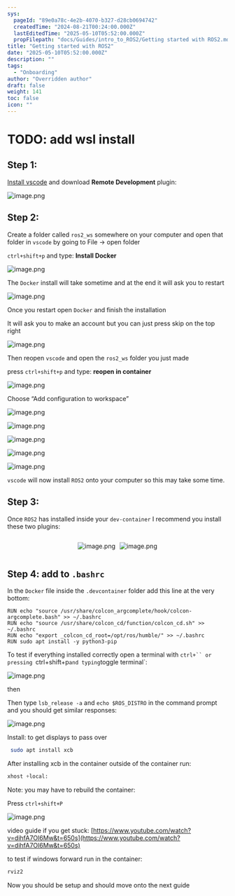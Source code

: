 ```yaml
---
sys:
  pageId: "89e0a78c-4e2b-4070-b327-d28cb0694742"
  createdTime: "2024-08-21T00:24:00.000Z"
  lastEditedTime: "2025-05-10T05:52:00.000Z"
  propFilepath: "docs/Guides/intro_to_ROS2/Getting started with ROS2.md"
title: "Getting started with ROS2"
date: "2025-05-10T05:52:00.000Z"
description: ""
tags:
  - "Onboarding"
author: "Overridden author"
draft: false
weight: 141
toc: false
icon: ""
---
```


# TODO: add wsl install

## Step 1:

[Install vscode](https://code.visualstudio.com/download) and download **Remote Development** plugin:

![image.png](https://prod-files-secure.s3.us-west-2.amazonaws.com/d518164a-d88e-44d1-a4ee-3adb3bd8bce0/efb52993-1881-4a40-b95e-6f020334f022/image.png?X-Amz-Algorithm=AWS4-HMAC-SHA256&X-Amz-Content-Sha256=UNSIGNED-PAYLOAD&X-Amz-Credential=ASIAZI2LB466RP2TUGE7%2F20250510%2Fus-west-2%2Fs3%2Faws4_request&X-Amz-Date=20250510T220702Z&X-Amz-Expires=3600&X-Amz-Security-Token=IQoJb3JpZ2luX2VjEAYaCXVzLXdlc3QtMiJHMEUCIHPWvxJCC0WtgSTdLjfprZUrMJk05CMRxTJgmPpjpFjRAiEAwztZAjUT1Yrs4RYe7N4vDdlF22z9wAxWioEQPcnwFX4qiAQIr%2F%2F%2F%2F%2F%2F%2F%2F%2F%2F%2FARAAGgw2Mzc0MjMxODM4MDUiDMhCTqkiEY2rWCPv9ircA%2F3Sloo3MDHTtdZY3YQJ6zKArtYUgZ0JPIXxbzk9QTla0W4CKbReIJMEItzb19EzJJkr2H2unRboMslt066ZKsI89411rMTy%2F9bESLnZrb8UgtacNeVSQdgMwSJ0ul0PnrULMdPM4ttj5cGI4OEKTjQum2mZ1khmN0gk8yxaKH7HoAMQ7cbCR14DQUBS8HYpWSK9Hvq%2Fu1Adtem%2FeCYObFCrRQZYZzMViFEbCzCOcfBBwYbR7%2BwDcSB2epu0AhGni%2FKu%2BHK1Krdu7KBwkTW7VFRHOT2vWLAOab8tnXpeQeMCOR4fWUtdeff1RBV9EAUzw%2BYDlcbld%2BEM1o4TZWAQ91z2sNRQmpt1%2FDD32BQ%2Fvt2gzcKOYtOJssFG6bkamcKm00mjtEO%2FBapBSlgwSFxtvQzwIfp8xpvEU4rw4fLxQDhoM7rStbZEF2ntlGO1t8DPrMQGNUCKvMTanlK4ITh%2Fz5x1w4mutoayGCbn2q6C7bN1To5eGsc3ljlg0tD9Cwl3bLZC%2FOLDizfbwK5N7TAabXdZyMNsyjmVwUOF%2F8QVMKreMloSBQZTaw%2FndJTjp%2FLQVUfysRbn5M93T%2F7tJknGg2a1hdJDyxa%2BU8n1FsKKhlZx88g9Y0LsIFQCzTsBMNqK%2F8AGOqUBABaJQJ%2BPd2PwxHgYLOol%2Foqg5ljYFSgHWV1T6UeIb%2FcE3dK%2BkzrRKBjg6NTJeCb0mHODfWJP2qekPMFNdEboVtHD1euymWOPMepimcBJxaZfbPNEkotU%2B7igU3naoO%2F8eIk9uHjLfCOxHwCrx%2BIPbzdnGDVf%2FX%2BHK%2BWQlT%2BR5oYxx4e5DKBuWNIZEfjs2VWrREk0RpSCrIUS14%2BSOCmoCcgboyi9&X-Amz-Signature=2f6d12415718983ed0402d9e1c15be7c0ca711223614b54d31828098cdb706d0&X-Amz-SignedHeaders=host&x-id=GetObject)

## Step 2:

Create a folder called `ros2_ws` somewhere on your computer and open that folder in `vscode` by going to File → open folder 

`ctrl+shift+p` and type: **Install Docker**

![image.png](https://prod-files-secure.s3.us-west-2.amazonaws.com/d518164a-d88e-44d1-a4ee-3adb3bd8bce0/2269dc0e-1cd5-47ff-bceb-c04ad9b2eab0/image.png?X-Amz-Algorithm=AWS4-HMAC-SHA256&X-Amz-Content-Sha256=UNSIGNED-PAYLOAD&X-Amz-Credential=ASIAZI2LB466RP2TUGE7%2F20250510%2Fus-west-2%2Fs3%2Faws4_request&X-Amz-Date=20250510T220702Z&X-Amz-Expires=3600&X-Amz-Security-Token=IQoJb3JpZ2luX2VjEAYaCXVzLXdlc3QtMiJHMEUCIHPWvxJCC0WtgSTdLjfprZUrMJk05CMRxTJgmPpjpFjRAiEAwztZAjUT1Yrs4RYe7N4vDdlF22z9wAxWioEQPcnwFX4qiAQIr%2F%2F%2F%2F%2F%2F%2F%2F%2F%2F%2FARAAGgw2Mzc0MjMxODM4MDUiDMhCTqkiEY2rWCPv9ircA%2F3Sloo3MDHTtdZY3YQJ6zKArtYUgZ0JPIXxbzk9QTla0W4CKbReIJMEItzb19EzJJkr2H2unRboMslt066ZKsI89411rMTy%2F9bESLnZrb8UgtacNeVSQdgMwSJ0ul0PnrULMdPM4ttj5cGI4OEKTjQum2mZ1khmN0gk8yxaKH7HoAMQ7cbCR14DQUBS8HYpWSK9Hvq%2Fu1Adtem%2FeCYObFCrRQZYZzMViFEbCzCOcfBBwYbR7%2BwDcSB2epu0AhGni%2FKu%2BHK1Krdu7KBwkTW7VFRHOT2vWLAOab8tnXpeQeMCOR4fWUtdeff1RBV9EAUzw%2BYDlcbld%2BEM1o4TZWAQ91z2sNRQmpt1%2FDD32BQ%2Fvt2gzcKOYtOJssFG6bkamcKm00mjtEO%2FBapBSlgwSFxtvQzwIfp8xpvEU4rw4fLxQDhoM7rStbZEF2ntlGO1t8DPrMQGNUCKvMTanlK4ITh%2Fz5x1w4mutoayGCbn2q6C7bN1To5eGsc3ljlg0tD9Cwl3bLZC%2FOLDizfbwK5N7TAabXdZyMNsyjmVwUOF%2F8QVMKreMloSBQZTaw%2FndJTjp%2FLQVUfysRbn5M93T%2F7tJknGg2a1hdJDyxa%2BU8n1FsKKhlZx88g9Y0LsIFQCzTsBMNqK%2F8AGOqUBABaJQJ%2BPd2PwxHgYLOol%2Foqg5ljYFSgHWV1T6UeIb%2FcE3dK%2BkzrRKBjg6NTJeCb0mHODfWJP2qekPMFNdEboVtHD1euymWOPMepimcBJxaZfbPNEkotU%2B7igU3naoO%2F8eIk9uHjLfCOxHwCrx%2BIPbzdnGDVf%2FX%2BHK%2BWQlT%2BR5oYxx4e5DKBuWNIZEfjs2VWrREk0RpSCrIUS14%2BSOCmoCcgboyi9&X-Amz-Signature=d69c988c63b9998e1b996a0068c8e93d6d10d6262c50a64c1f3350951b518eda&X-Amz-SignedHeaders=host&x-id=GetObject)

The `Docker` install will take sometime and at the end it will ask you to restart

![image.png](https://prod-files-secure.s3.us-west-2.amazonaws.com/d518164a-d88e-44d1-a4ee-3adb3bd8bce0/ed233f78-be33-4b1f-b89c-9c346c0e961e/image.png?X-Amz-Algorithm=AWS4-HMAC-SHA256&X-Amz-Content-Sha256=UNSIGNED-PAYLOAD&X-Amz-Credential=ASIAZI2LB466RP2TUGE7%2F20250510%2Fus-west-2%2Fs3%2Faws4_request&X-Amz-Date=20250510T220702Z&X-Amz-Expires=3600&X-Amz-Security-Token=IQoJb3JpZ2luX2VjEAYaCXVzLXdlc3QtMiJHMEUCIHPWvxJCC0WtgSTdLjfprZUrMJk05CMRxTJgmPpjpFjRAiEAwztZAjUT1Yrs4RYe7N4vDdlF22z9wAxWioEQPcnwFX4qiAQIr%2F%2F%2F%2F%2F%2F%2F%2F%2F%2F%2FARAAGgw2Mzc0MjMxODM4MDUiDMhCTqkiEY2rWCPv9ircA%2F3Sloo3MDHTtdZY3YQJ6zKArtYUgZ0JPIXxbzk9QTla0W4CKbReIJMEItzb19EzJJkr2H2unRboMslt066ZKsI89411rMTy%2F9bESLnZrb8UgtacNeVSQdgMwSJ0ul0PnrULMdPM4ttj5cGI4OEKTjQum2mZ1khmN0gk8yxaKH7HoAMQ7cbCR14DQUBS8HYpWSK9Hvq%2Fu1Adtem%2FeCYObFCrRQZYZzMViFEbCzCOcfBBwYbR7%2BwDcSB2epu0AhGni%2FKu%2BHK1Krdu7KBwkTW7VFRHOT2vWLAOab8tnXpeQeMCOR4fWUtdeff1RBV9EAUzw%2BYDlcbld%2BEM1o4TZWAQ91z2sNRQmpt1%2FDD32BQ%2Fvt2gzcKOYtOJssFG6bkamcKm00mjtEO%2FBapBSlgwSFxtvQzwIfp8xpvEU4rw4fLxQDhoM7rStbZEF2ntlGO1t8DPrMQGNUCKvMTanlK4ITh%2Fz5x1w4mutoayGCbn2q6C7bN1To5eGsc3ljlg0tD9Cwl3bLZC%2FOLDizfbwK5N7TAabXdZyMNsyjmVwUOF%2F8QVMKreMloSBQZTaw%2FndJTjp%2FLQVUfysRbn5M93T%2F7tJknGg2a1hdJDyxa%2BU8n1FsKKhlZx88g9Y0LsIFQCzTsBMNqK%2F8AGOqUBABaJQJ%2BPd2PwxHgYLOol%2Foqg5ljYFSgHWV1T6UeIb%2FcE3dK%2BkzrRKBjg6NTJeCb0mHODfWJP2qekPMFNdEboVtHD1euymWOPMepimcBJxaZfbPNEkotU%2B7igU3naoO%2F8eIk9uHjLfCOxHwCrx%2BIPbzdnGDVf%2FX%2BHK%2BWQlT%2BR5oYxx4e5DKBuWNIZEfjs2VWrREk0RpSCrIUS14%2BSOCmoCcgboyi9&X-Amz-Signature=3dd04d5d7a0ca37dd2fb996706f5a14b80893ace290984302a2cb23b44fd1973&X-Amz-SignedHeaders=host&x-id=GetObject)

Once you restart open `Docker` and finish the installation

It will ask you to make an account but you can just press skip on the top right

![image.png](https://prod-files-secure.s3.us-west-2.amazonaws.com/d518164a-d88e-44d1-a4ee-3adb3bd8bce0/21010ad9-1659-4fd9-9f59-9932a09b2a3d/image.png?X-Amz-Algorithm=AWS4-HMAC-SHA256&X-Amz-Content-Sha256=UNSIGNED-PAYLOAD&X-Amz-Credential=ASIAZI2LB466RP2TUGE7%2F20250510%2Fus-west-2%2Fs3%2Faws4_request&X-Amz-Date=20250510T220702Z&X-Amz-Expires=3600&X-Amz-Security-Token=IQoJb3JpZ2luX2VjEAYaCXVzLXdlc3QtMiJHMEUCIHPWvxJCC0WtgSTdLjfprZUrMJk05CMRxTJgmPpjpFjRAiEAwztZAjUT1Yrs4RYe7N4vDdlF22z9wAxWioEQPcnwFX4qiAQIr%2F%2F%2F%2F%2F%2F%2F%2F%2F%2F%2FARAAGgw2Mzc0MjMxODM4MDUiDMhCTqkiEY2rWCPv9ircA%2F3Sloo3MDHTtdZY3YQJ6zKArtYUgZ0JPIXxbzk9QTla0W4CKbReIJMEItzb19EzJJkr2H2unRboMslt066ZKsI89411rMTy%2F9bESLnZrb8UgtacNeVSQdgMwSJ0ul0PnrULMdPM4ttj5cGI4OEKTjQum2mZ1khmN0gk8yxaKH7HoAMQ7cbCR14DQUBS8HYpWSK9Hvq%2Fu1Adtem%2FeCYObFCrRQZYZzMViFEbCzCOcfBBwYbR7%2BwDcSB2epu0AhGni%2FKu%2BHK1Krdu7KBwkTW7VFRHOT2vWLAOab8tnXpeQeMCOR4fWUtdeff1RBV9EAUzw%2BYDlcbld%2BEM1o4TZWAQ91z2sNRQmpt1%2FDD32BQ%2Fvt2gzcKOYtOJssFG6bkamcKm00mjtEO%2FBapBSlgwSFxtvQzwIfp8xpvEU4rw4fLxQDhoM7rStbZEF2ntlGO1t8DPrMQGNUCKvMTanlK4ITh%2Fz5x1w4mutoayGCbn2q6C7bN1To5eGsc3ljlg0tD9Cwl3bLZC%2FOLDizfbwK5N7TAabXdZyMNsyjmVwUOF%2F8QVMKreMloSBQZTaw%2FndJTjp%2FLQVUfysRbn5M93T%2F7tJknGg2a1hdJDyxa%2BU8n1FsKKhlZx88g9Y0LsIFQCzTsBMNqK%2F8AGOqUBABaJQJ%2BPd2PwxHgYLOol%2Foqg5ljYFSgHWV1T6UeIb%2FcE3dK%2BkzrRKBjg6NTJeCb0mHODfWJP2qekPMFNdEboVtHD1euymWOPMepimcBJxaZfbPNEkotU%2B7igU3naoO%2F8eIk9uHjLfCOxHwCrx%2BIPbzdnGDVf%2FX%2BHK%2BWQlT%2BR5oYxx4e5DKBuWNIZEfjs2VWrREk0RpSCrIUS14%2BSOCmoCcgboyi9&X-Amz-Signature=216f2b4fb738149bb4c5996e3e5a5858ba51bc908d61305d2f5073c9b73720d0&X-Amz-SignedHeaders=host&x-id=GetObject)

Then reopen `vscode` and open the `ros2_ws` folder you just made

press `ctrl+shift+p` and type: **reopen in container**

![image.png](https://prod-files-secure.s3.us-west-2.amazonaws.com/d518164a-d88e-44d1-a4ee-3adb3bd8bce0/4e93b8c2-41ad-488c-8095-c74205196118/image.png?X-Amz-Algorithm=AWS4-HMAC-SHA256&X-Amz-Content-Sha256=UNSIGNED-PAYLOAD&X-Amz-Credential=ASIAZI2LB466RP2TUGE7%2F20250510%2Fus-west-2%2Fs3%2Faws4_request&X-Amz-Date=20250510T220702Z&X-Amz-Expires=3600&X-Amz-Security-Token=IQoJb3JpZ2luX2VjEAYaCXVzLXdlc3QtMiJHMEUCIHPWvxJCC0WtgSTdLjfprZUrMJk05CMRxTJgmPpjpFjRAiEAwztZAjUT1Yrs4RYe7N4vDdlF22z9wAxWioEQPcnwFX4qiAQIr%2F%2F%2F%2F%2F%2F%2F%2F%2F%2F%2FARAAGgw2Mzc0MjMxODM4MDUiDMhCTqkiEY2rWCPv9ircA%2F3Sloo3MDHTtdZY3YQJ6zKArtYUgZ0JPIXxbzk9QTla0W4CKbReIJMEItzb19EzJJkr2H2unRboMslt066ZKsI89411rMTy%2F9bESLnZrb8UgtacNeVSQdgMwSJ0ul0PnrULMdPM4ttj5cGI4OEKTjQum2mZ1khmN0gk8yxaKH7HoAMQ7cbCR14DQUBS8HYpWSK9Hvq%2Fu1Adtem%2FeCYObFCrRQZYZzMViFEbCzCOcfBBwYbR7%2BwDcSB2epu0AhGni%2FKu%2BHK1Krdu7KBwkTW7VFRHOT2vWLAOab8tnXpeQeMCOR4fWUtdeff1RBV9EAUzw%2BYDlcbld%2BEM1o4TZWAQ91z2sNRQmpt1%2FDD32BQ%2Fvt2gzcKOYtOJssFG6bkamcKm00mjtEO%2FBapBSlgwSFxtvQzwIfp8xpvEU4rw4fLxQDhoM7rStbZEF2ntlGO1t8DPrMQGNUCKvMTanlK4ITh%2Fz5x1w4mutoayGCbn2q6C7bN1To5eGsc3ljlg0tD9Cwl3bLZC%2FOLDizfbwK5N7TAabXdZyMNsyjmVwUOF%2F8QVMKreMloSBQZTaw%2FndJTjp%2FLQVUfysRbn5M93T%2F7tJknGg2a1hdJDyxa%2BU8n1FsKKhlZx88g9Y0LsIFQCzTsBMNqK%2F8AGOqUBABaJQJ%2BPd2PwxHgYLOol%2Foqg5ljYFSgHWV1T6UeIb%2FcE3dK%2BkzrRKBjg6NTJeCb0mHODfWJP2qekPMFNdEboVtHD1euymWOPMepimcBJxaZfbPNEkotU%2B7igU3naoO%2F8eIk9uHjLfCOxHwCrx%2BIPbzdnGDVf%2FX%2BHK%2BWQlT%2BR5oYxx4e5DKBuWNIZEfjs2VWrREk0RpSCrIUS14%2BSOCmoCcgboyi9&X-Amz-Signature=f52861d5f7483955b45563f8222d3f4fbf61c871799f4f1f0777471bebd2ffd0&X-Amz-SignedHeaders=host&x-id=GetObject)

Choose “Add configuration to workspace”

![image.png](https://prod-files-secure.s3.us-west-2.amazonaws.com/d518164a-d88e-44d1-a4ee-3adb3bd8bce0/9560b282-5060-4989-ba37-97e7b2c22476/image.png?X-Amz-Algorithm=AWS4-HMAC-SHA256&X-Amz-Content-Sha256=UNSIGNED-PAYLOAD&X-Amz-Credential=ASIAZI2LB466RP2TUGE7%2F20250510%2Fus-west-2%2Fs3%2Faws4_request&X-Amz-Date=20250510T220702Z&X-Amz-Expires=3600&X-Amz-Security-Token=IQoJb3JpZ2luX2VjEAYaCXVzLXdlc3QtMiJHMEUCIHPWvxJCC0WtgSTdLjfprZUrMJk05CMRxTJgmPpjpFjRAiEAwztZAjUT1Yrs4RYe7N4vDdlF22z9wAxWioEQPcnwFX4qiAQIr%2F%2F%2F%2F%2F%2F%2F%2F%2F%2F%2FARAAGgw2Mzc0MjMxODM4MDUiDMhCTqkiEY2rWCPv9ircA%2F3Sloo3MDHTtdZY3YQJ6zKArtYUgZ0JPIXxbzk9QTla0W4CKbReIJMEItzb19EzJJkr2H2unRboMslt066ZKsI89411rMTy%2F9bESLnZrb8UgtacNeVSQdgMwSJ0ul0PnrULMdPM4ttj5cGI4OEKTjQum2mZ1khmN0gk8yxaKH7HoAMQ7cbCR14DQUBS8HYpWSK9Hvq%2Fu1Adtem%2FeCYObFCrRQZYZzMViFEbCzCOcfBBwYbR7%2BwDcSB2epu0AhGni%2FKu%2BHK1Krdu7KBwkTW7VFRHOT2vWLAOab8tnXpeQeMCOR4fWUtdeff1RBV9EAUzw%2BYDlcbld%2BEM1o4TZWAQ91z2sNRQmpt1%2FDD32BQ%2Fvt2gzcKOYtOJssFG6bkamcKm00mjtEO%2FBapBSlgwSFxtvQzwIfp8xpvEU4rw4fLxQDhoM7rStbZEF2ntlGO1t8DPrMQGNUCKvMTanlK4ITh%2Fz5x1w4mutoayGCbn2q6C7bN1To5eGsc3ljlg0tD9Cwl3bLZC%2FOLDizfbwK5N7TAabXdZyMNsyjmVwUOF%2F8QVMKreMloSBQZTaw%2FndJTjp%2FLQVUfysRbn5M93T%2F7tJknGg2a1hdJDyxa%2BU8n1FsKKhlZx88g9Y0LsIFQCzTsBMNqK%2F8AGOqUBABaJQJ%2BPd2PwxHgYLOol%2Foqg5ljYFSgHWV1T6UeIb%2FcE3dK%2BkzrRKBjg6NTJeCb0mHODfWJP2qekPMFNdEboVtHD1euymWOPMepimcBJxaZfbPNEkotU%2B7igU3naoO%2F8eIk9uHjLfCOxHwCrx%2BIPbzdnGDVf%2FX%2BHK%2BWQlT%2BR5oYxx4e5DKBuWNIZEfjs2VWrREk0RpSCrIUS14%2BSOCmoCcgboyi9&X-Amz-Signature=97dbe58ab01fbb2fcb961c49d4610ff5b5aeb5e59b11c4ed84091519ee41e477&X-Amz-SignedHeaders=host&x-id=GetObject)

![image.png](https://prod-files-secure.s3.us-west-2.amazonaws.com/d518164a-d88e-44d1-a4ee-3adb3bd8bce0/2ee63f81-886b-48e8-a553-dc6e5eac99e4/image.png?X-Amz-Algorithm=AWS4-HMAC-SHA256&X-Amz-Content-Sha256=UNSIGNED-PAYLOAD&X-Amz-Credential=ASIAZI2LB466RP2TUGE7%2F20250510%2Fus-west-2%2Fs3%2Faws4_request&X-Amz-Date=20250510T220702Z&X-Amz-Expires=3600&X-Amz-Security-Token=IQoJb3JpZ2luX2VjEAYaCXVzLXdlc3QtMiJHMEUCIHPWvxJCC0WtgSTdLjfprZUrMJk05CMRxTJgmPpjpFjRAiEAwztZAjUT1Yrs4RYe7N4vDdlF22z9wAxWioEQPcnwFX4qiAQIr%2F%2F%2F%2F%2F%2F%2F%2F%2F%2F%2FARAAGgw2Mzc0MjMxODM4MDUiDMhCTqkiEY2rWCPv9ircA%2F3Sloo3MDHTtdZY3YQJ6zKArtYUgZ0JPIXxbzk9QTla0W4CKbReIJMEItzb19EzJJkr2H2unRboMslt066ZKsI89411rMTy%2F9bESLnZrb8UgtacNeVSQdgMwSJ0ul0PnrULMdPM4ttj5cGI4OEKTjQum2mZ1khmN0gk8yxaKH7HoAMQ7cbCR14DQUBS8HYpWSK9Hvq%2Fu1Adtem%2FeCYObFCrRQZYZzMViFEbCzCOcfBBwYbR7%2BwDcSB2epu0AhGni%2FKu%2BHK1Krdu7KBwkTW7VFRHOT2vWLAOab8tnXpeQeMCOR4fWUtdeff1RBV9EAUzw%2BYDlcbld%2BEM1o4TZWAQ91z2sNRQmpt1%2FDD32BQ%2Fvt2gzcKOYtOJssFG6bkamcKm00mjtEO%2FBapBSlgwSFxtvQzwIfp8xpvEU4rw4fLxQDhoM7rStbZEF2ntlGO1t8DPrMQGNUCKvMTanlK4ITh%2Fz5x1w4mutoayGCbn2q6C7bN1To5eGsc3ljlg0tD9Cwl3bLZC%2FOLDizfbwK5N7TAabXdZyMNsyjmVwUOF%2F8QVMKreMloSBQZTaw%2FndJTjp%2FLQVUfysRbn5M93T%2F7tJknGg2a1hdJDyxa%2BU8n1FsKKhlZx88g9Y0LsIFQCzTsBMNqK%2F8AGOqUBABaJQJ%2BPd2PwxHgYLOol%2Foqg5ljYFSgHWV1T6UeIb%2FcE3dK%2BkzrRKBjg6NTJeCb0mHODfWJP2qekPMFNdEboVtHD1euymWOPMepimcBJxaZfbPNEkotU%2B7igU3naoO%2F8eIk9uHjLfCOxHwCrx%2BIPbzdnGDVf%2FX%2BHK%2BWQlT%2BR5oYxx4e5DKBuWNIZEfjs2VWrREk0RpSCrIUS14%2BSOCmoCcgboyi9&X-Amz-Signature=202326689a8b6e969558dca50d730cd146408902b62c1ed6fe295470bc9a75db&X-Amz-SignedHeaders=host&x-id=GetObject)

![image.png](https://prod-files-secure.s3.us-west-2.amazonaws.com/d518164a-d88e-44d1-a4ee-3adb3bd8bce0/ae1580b2-b048-407e-aed9-b584224a7a04/image.png?X-Amz-Algorithm=AWS4-HMAC-SHA256&X-Amz-Content-Sha256=UNSIGNED-PAYLOAD&X-Amz-Credential=ASIAZI2LB466RP2TUGE7%2F20250510%2Fus-west-2%2Fs3%2Faws4_request&X-Amz-Date=20250510T220702Z&X-Amz-Expires=3600&X-Amz-Security-Token=IQoJb3JpZ2luX2VjEAYaCXVzLXdlc3QtMiJHMEUCIHPWvxJCC0WtgSTdLjfprZUrMJk05CMRxTJgmPpjpFjRAiEAwztZAjUT1Yrs4RYe7N4vDdlF22z9wAxWioEQPcnwFX4qiAQIr%2F%2F%2F%2F%2F%2F%2F%2F%2F%2F%2FARAAGgw2Mzc0MjMxODM4MDUiDMhCTqkiEY2rWCPv9ircA%2F3Sloo3MDHTtdZY3YQJ6zKArtYUgZ0JPIXxbzk9QTla0W4CKbReIJMEItzb19EzJJkr2H2unRboMslt066ZKsI89411rMTy%2F9bESLnZrb8UgtacNeVSQdgMwSJ0ul0PnrULMdPM4ttj5cGI4OEKTjQum2mZ1khmN0gk8yxaKH7HoAMQ7cbCR14DQUBS8HYpWSK9Hvq%2Fu1Adtem%2FeCYObFCrRQZYZzMViFEbCzCOcfBBwYbR7%2BwDcSB2epu0AhGni%2FKu%2BHK1Krdu7KBwkTW7VFRHOT2vWLAOab8tnXpeQeMCOR4fWUtdeff1RBV9EAUzw%2BYDlcbld%2BEM1o4TZWAQ91z2sNRQmpt1%2FDD32BQ%2Fvt2gzcKOYtOJssFG6bkamcKm00mjtEO%2FBapBSlgwSFxtvQzwIfp8xpvEU4rw4fLxQDhoM7rStbZEF2ntlGO1t8DPrMQGNUCKvMTanlK4ITh%2Fz5x1w4mutoayGCbn2q6C7bN1To5eGsc3ljlg0tD9Cwl3bLZC%2FOLDizfbwK5N7TAabXdZyMNsyjmVwUOF%2F8QVMKreMloSBQZTaw%2FndJTjp%2FLQVUfysRbn5M93T%2F7tJknGg2a1hdJDyxa%2BU8n1FsKKhlZx88g9Y0LsIFQCzTsBMNqK%2F8AGOqUBABaJQJ%2BPd2PwxHgYLOol%2Foqg5ljYFSgHWV1T6UeIb%2FcE3dK%2BkzrRKBjg6NTJeCb0mHODfWJP2qekPMFNdEboVtHD1euymWOPMepimcBJxaZfbPNEkotU%2B7igU3naoO%2F8eIk9uHjLfCOxHwCrx%2BIPbzdnGDVf%2FX%2BHK%2BWQlT%2BR5oYxx4e5DKBuWNIZEfjs2VWrREk0RpSCrIUS14%2BSOCmoCcgboyi9&X-Amz-Signature=e62a36c0a761f18e1f9e608f48d85439134c7ae01bc473bafb314c65c7fe27ef&X-Amz-SignedHeaders=host&x-id=GetObject)

![image.png](https://prod-files-secure.s3.us-west-2.amazonaws.com/d518164a-d88e-44d1-a4ee-3adb3bd8bce0/53255b28-f75e-430f-b9e3-c0ac8577e42b/image.png?X-Amz-Algorithm=AWS4-HMAC-SHA256&X-Amz-Content-Sha256=UNSIGNED-PAYLOAD&X-Amz-Credential=ASIAZI2LB466RP2TUGE7%2F20250510%2Fus-west-2%2Fs3%2Faws4_request&X-Amz-Date=20250510T220702Z&X-Amz-Expires=3600&X-Amz-Security-Token=IQoJb3JpZ2luX2VjEAYaCXVzLXdlc3QtMiJHMEUCIHPWvxJCC0WtgSTdLjfprZUrMJk05CMRxTJgmPpjpFjRAiEAwztZAjUT1Yrs4RYe7N4vDdlF22z9wAxWioEQPcnwFX4qiAQIr%2F%2F%2F%2F%2F%2F%2F%2F%2F%2F%2FARAAGgw2Mzc0MjMxODM4MDUiDMhCTqkiEY2rWCPv9ircA%2F3Sloo3MDHTtdZY3YQJ6zKArtYUgZ0JPIXxbzk9QTla0W4CKbReIJMEItzb19EzJJkr2H2unRboMslt066ZKsI89411rMTy%2F9bESLnZrb8UgtacNeVSQdgMwSJ0ul0PnrULMdPM4ttj5cGI4OEKTjQum2mZ1khmN0gk8yxaKH7HoAMQ7cbCR14DQUBS8HYpWSK9Hvq%2Fu1Adtem%2FeCYObFCrRQZYZzMViFEbCzCOcfBBwYbR7%2BwDcSB2epu0AhGni%2FKu%2BHK1Krdu7KBwkTW7VFRHOT2vWLAOab8tnXpeQeMCOR4fWUtdeff1RBV9EAUzw%2BYDlcbld%2BEM1o4TZWAQ91z2sNRQmpt1%2FDD32BQ%2Fvt2gzcKOYtOJssFG6bkamcKm00mjtEO%2FBapBSlgwSFxtvQzwIfp8xpvEU4rw4fLxQDhoM7rStbZEF2ntlGO1t8DPrMQGNUCKvMTanlK4ITh%2Fz5x1w4mutoayGCbn2q6C7bN1To5eGsc3ljlg0tD9Cwl3bLZC%2FOLDizfbwK5N7TAabXdZyMNsyjmVwUOF%2F8QVMKreMloSBQZTaw%2FndJTjp%2FLQVUfysRbn5M93T%2F7tJknGg2a1hdJDyxa%2BU8n1FsKKhlZx88g9Y0LsIFQCzTsBMNqK%2F8AGOqUBABaJQJ%2BPd2PwxHgYLOol%2Foqg5ljYFSgHWV1T6UeIb%2FcE3dK%2BkzrRKBjg6NTJeCb0mHODfWJP2qekPMFNdEboVtHD1euymWOPMepimcBJxaZfbPNEkotU%2B7igU3naoO%2F8eIk9uHjLfCOxHwCrx%2BIPbzdnGDVf%2FX%2BHK%2BWQlT%2BR5oYxx4e5DKBuWNIZEfjs2VWrREk0RpSCrIUS14%2BSOCmoCcgboyi9&X-Amz-Signature=eb4cf800ff446392daf387bea8c9303d670f0b27af16c5a3e5c4f0025d9517a7&X-Amz-SignedHeaders=host&x-id=GetObject)

![image.png](https://prod-files-secure.s3.us-west-2.amazonaws.com/d518164a-d88e-44d1-a4ee-3adb3bd8bce0/7c562767-5af9-4ffb-97d1-327bcdf4ee00/image.png?X-Amz-Algorithm=AWS4-HMAC-SHA256&X-Amz-Content-Sha256=UNSIGNED-PAYLOAD&X-Amz-Credential=ASIAZI2LB466RP2TUGE7%2F20250510%2Fus-west-2%2Fs3%2Faws4_request&X-Amz-Date=20250510T220702Z&X-Amz-Expires=3600&X-Amz-Security-Token=IQoJb3JpZ2luX2VjEAYaCXVzLXdlc3QtMiJHMEUCIHPWvxJCC0WtgSTdLjfprZUrMJk05CMRxTJgmPpjpFjRAiEAwztZAjUT1Yrs4RYe7N4vDdlF22z9wAxWioEQPcnwFX4qiAQIr%2F%2F%2F%2F%2F%2F%2F%2F%2F%2F%2FARAAGgw2Mzc0MjMxODM4MDUiDMhCTqkiEY2rWCPv9ircA%2F3Sloo3MDHTtdZY3YQJ6zKArtYUgZ0JPIXxbzk9QTla0W4CKbReIJMEItzb19EzJJkr2H2unRboMslt066ZKsI89411rMTy%2F9bESLnZrb8UgtacNeVSQdgMwSJ0ul0PnrULMdPM4ttj5cGI4OEKTjQum2mZ1khmN0gk8yxaKH7HoAMQ7cbCR14DQUBS8HYpWSK9Hvq%2Fu1Adtem%2FeCYObFCrRQZYZzMViFEbCzCOcfBBwYbR7%2BwDcSB2epu0AhGni%2FKu%2BHK1Krdu7KBwkTW7VFRHOT2vWLAOab8tnXpeQeMCOR4fWUtdeff1RBV9EAUzw%2BYDlcbld%2BEM1o4TZWAQ91z2sNRQmpt1%2FDD32BQ%2Fvt2gzcKOYtOJssFG6bkamcKm00mjtEO%2FBapBSlgwSFxtvQzwIfp8xpvEU4rw4fLxQDhoM7rStbZEF2ntlGO1t8DPrMQGNUCKvMTanlK4ITh%2Fz5x1w4mutoayGCbn2q6C7bN1To5eGsc3ljlg0tD9Cwl3bLZC%2FOLDizfbwK5N7TAabXdZyMNsyjmVwUOF%2F8QVMKreMloSBQZTaw%2FndJTjp%2FLQVUfysRbn5M93T%2F7tJknGg2a1hdJDyxa%2BU8n1FsKKhlZx88g9Y0LsIFQCzTsBMNqK%2F8AGOqUBABaJQJ%2BPd2PwxHgYLOol%2Foqg5ljYFSgHWV1T6UeIb%2FcE3dK%2BkzrRKBjg6NTJeCb0mHODfWJP2qekPMFNdEboVtHD1euymWOPMepimcBJxaZfbPNEkotU%2B7igU3naoO%2F8eIk9uHjLfCOxHwCrx%2BIPbzdnGDVf%2FX%2BHK%2BWQlT%2BR5oYxx4e5DKBuWNIZEfjs2VWrREk0RpSCrIUS14%2BSOCmoCcgboyi9&X-Amz-Signature=fba113cd18b116eeda44be803ffb1106b89805ca4d3d9e43105ef0470bfc26f2&X-Amz-SignedHeaders=host&x-id=GetObject)

`vscode` will now install `ROS2` onto your computer so this may take some time.

## Step 3:

Once `ROS2` has installed inside your `dev-container` I recommend you install these two plugins:

<div style="display: flex;flex-direction: row; column-gap:10px; max-width: 630px;justify-content: center;">
<div>

![image.png](https://prod-files-secure.s3.us-west-2.amazonaws.com/d518164a-d88e-44d1-a4ee-3adb3bd8bce0/3fc3d550-5a54-4ba1-ba6b-faa01cdb7369/image.png?X-Amz-Algorithm=AWS4-HMAC-SHA256&X-Amz-Content-Sha256=UNSIGNED-PAYLOAD&X-Amz-Credential=ASIAZI2LB466UJL5EPIL%2F20250510%2Fus-west-2%2Fs3%2Faws4_request&X-Amz-Date=20250510T220704Z&X-Amz-Expires=3600&X-Amz-Security-Token=IQoJb3JpZ2luX2VjEAYaCXVzLXdlc3QtMiJGMEQCIH1XjA08bOADQ7jiNQOSOkQckeu0ZUDJPAJbDq%2BreukdAiApqPz%2F7P6fYs0OqhFgvjic8J8tJrloFRptjgHUU1lSZyqIBAiv%2F%2F%2F%2F%2F%2F%2F%2F%2F%2F8BEAAaDDYzNzQyMzE4MzgwNSIMkYiIhh83MedZrqmEKtwDm2W%2F3rmGMOFbL1JTsMXgOBcqKwU9nNJa55Sgf7C4V1DppxW32DeCUjltWSueqNyjl6ge7hx9QhC8KKOiUxKpydVmyZ0ToSo96x0mp%2BCZHdgqiIVCTAkg5Ce7t4uhr0FndL68pQcf3Grux5C0KyflpKXEVnzL6yvBN2NKsBBb9%2FUs7nLCcVFjG4Eei4w7OoqAUQvDbUIfXa%2BXSs89VPEEVCQF5TRHW0ZSO5wrxk4OyfHvS6z03jWhbQBPqYWVmwOm6I92jqorZqs6hhjPycgE0Rt0nG%2FkQYMSCnvQkoAfCQzDr0EdJkChsRsBBH6u1JEe544Phd5eXynMQSOmalXQQGmxwvjN%2Fx2oTWxrAZ2RQx%2F0XovkDM3ug6hf1EJ0ccrQlku3fqqroBlAVpIWFzodae5x2vhLIBZqoBx5579eqAiGj7aVkg%2FTWrwOqef01yFDBs%2BFgqU5sFhzmcJVwRdwDyvFH2zdiHWN0%2F%2BtV%2BCJjxLYO8vFX%2F1eZfAGQZL58SMOSiz8f2DzV3qtjokgdnyAcREZRPR2SWw1yK%2Fr47joEnTJ3gqLoO9JQnBcEOtM0l0kYce2Zd9e%2FvzxzrO%2Bl%2BSmHx7uWd1Z54%2F8C%2FSKJzugx0IfXA5f%2F4PuzUjAMNgwuYr%2FwAY6pgETx8nWxbVJPDW0UHjTh2jPUrOMSZFQ7bF%2FZgng2QHLMVmUBFSyOFFynEQB4vVV2vkjP45hyD94AgKd1KL7WnpVffdVOSdFKfKPuN%2FyfCuw9Vk9DUytZMN%2FsxSMe5UAL%2FrAvMVdszBPQzoFh2x4LcaeH%2F1hIOXNjkQv%2FZfbq%2FU3DhO8%2FmYECXrk8oszrREhCnWja3VNPnN3YfLiavw6IKSqfWOxNYlk&X-Amz-Signature=49de3d3880cb44fcf9f497f979bd394f787bb69c3390233427b69e23255e1fc6&X-Amz-SignedHeaders=host&x-id=GetObject)

</div>
<div>

![image.png](https://prod-files-secure.s3.us-west-2.amazonaws.com/d518164a-d88e-44d1-a4ee-3adb3bd8bce0/d994cc66-13c2-4093-a5a3-f84cf4601a82/image.png?X-Amz-Algorithm=AWS4-HMAC-SHA256&X-Amz-Content-Sha256=UNSIGNED-PAYLOAD&X-Amz-Credential=ASIAZI2LB466VCZW7ZPJ%2F20250510%2Fus-west-2%2Fs3%2Faws4_request&X-Amz-Date=20250510T220704Z&X-Amz-Expires=3600&X-Amz-Security-Token=IQoJb3JpZ2luX2VjEAYaCXVzLXdlc3QtMiJHMEUCIBocg%2FwSNBSHt9yt240n3cTu6GrnCdNtl0GJCfMbqs7SAiEAm3%2FZclmAyviRzbdsVUstRdPusBae8iD%2FigKXxMTSFe4qiAQIr%2F%2F%2F%2F%2F%2F%2F%2F%2F%2F%2FARAAGgw2Mzc0MjMxODM4MDUiDOqi%2BMid21pROUc1dSrcA0h4peCqeX6S9G9eqNtdKPH6J6TXMDuIYUIHozQV2PwFUqSrSfxMJzbzZwV7yFQ%2Fru1O2cF9Wujj7qFpQ5s5BXdHPB4Mi0cW0ZkJzgYilZhE9XlbAVA%2FSpXn0kiPoG0xaA0Ov3d235wcfZ0f9Pd084kBgSGiWLmf5U0TCJRNa0gBvZsJ5czQi1%2Bn8i41sYfgDqGZNItc6Uv9bHt2bHZJg%2BhYBQ2Lhe2UddUPRTc9xjSJC%2FRqnLdRw%2BraJ847NWFrm9UuUJL5imsuLSMAfNB7byOpI3d2lBx2URbdkbpWMDua1ObqRsVNEa9G5C3FIQeAolyxIhbMeD6PIWHf5It42KTgNJyHwdNg5N3P%2BnB6u5jdGSRJakHiyItkmL3uaFwk65AlnPc%2F52zBc8JdF4scBPJrYkwnawuQljtPfHRfOt%2BTxWGBHtfglzcN%2F0eLvkhUZXlFyC%2FLRVvm7u9txynaVOHw16DMLQ99THVafOS4tvNHx0ZecOuy8n6lgC3jQIwyV3bjB0gxLwNCTCANJ0%2BQIWt%2FXEXww1vfKbQM9ge6GX%2FQwasLcYyc6qSECautRNaiaLJL5xNEFc8lfSC8i7CO7nGFoA%2BGRmDvDMQYTuMterXP3PChtbIMVL5KdGvoMK%2BK%2F8AGOqUB3goVhHCEibvi8SrvgPfN69xR2%2BIX%2BGaLvRZpkeaJhvnfiLoJEQkekLBZt0YR0E9%2FrSHyOeMeN5zPkrs73rdwEsRiadrY4C%2B7ktl5lOBLsW%2FKY0yR7NXVSQz6l2RxiiNWNkNFAVGJBZG4P8fkX7ZrXdLeQX%2FO1ffoopEomZ5ctc6MfE4AoDjh4zpNHz3uztQAXnA41SvwOB08g%2F6VV2dYFzbhbWzo&X-Amz-Signature=40f515ab9b4001c13ea2d85710d3b95182d06e849e304bbe9b51d0f30f52818a&X-Amz-SignedHeaders=host&x-id=GetObject)

</div>
</div>

## Step 4: add to `.bashrc`

In the `Docker` file inside the `.devcontainer` folder add this line at the very bottom: 

```docker
RUN echo "source /usr/share/colcon_argcomplete/hook/colcon-argcomplete.bash" >> ~/.bashrc
RUN echo "source /usr/share/colcon_cd/function/colcon_cd.sh" >> ~/.bashrc
RUN echo "export _colcon_cd_root=/opt/ros/humble/" >> ~/.bashrc
RUN sudo apt install -y python3-pip 
```

To test if everything installed correctly open a terminal with `ctrl+`` or pressing `ctrl+shift+p` and typing `toggle terminal`:

![image.png](https://prod-files-secure.s3.us-west-2.amazonaws.com/d518164a-d88e-44d1-a4ee-3adb3bd8bce0/6a4943d8-b04e-4c02-9a58-775f3384d1a5/image.png?X-Amz-Algorithm=AWS4-HMAC-SHA256&X-Amz-Content-Sha256=UNSIGNED-PAYLOAD&X-Amz-Credential=ASIAZI2LB466RP2TUGE7%2F20250510%2Fus-west-2%2Fs3%2Faws4_request&X-Amz-Date=20250510T220702Z&X-Amz-Expires=3600&X-Amz-Security-Token=IQoJb3JpZ2luX2VjEAYaCXVzLXdlc3QtMiJHMEUCIHPWvxJCC0WtgSTdLjfprZUrMJk05CMRxTJgmPpjpFjRAiEAwztZAjUT1Yrs4RYe7N4vDdlF22z9wAxWioEQPcnwFX4qiAQIr%2F%2F%2F%2F%2F%2F%2F%2F%2F%2F%2FARAAGgw2Mzc0MjMxODM4MDUiDMhCTqkiEY2rWCPv9ircA%2F3Sloo3MDHTtdZY3YQJ6zKArtYUgZ0JPIXxbzk9QTla0W4CKbReIJMEItzb19EzJJkr2H2unRboMslt066ZKsI89411rMTy%2F9bESLnZrb8UgtacNeVSQdgMwSJ0ul0PnrULMdPM4ttj5cGI4OEKTjQum2mZ1khmN0gk8yxaKH7HoAMQ7cbCR14DQUBS8HYpWSK9Hvq%2Fu1Adtem%2FeCYObFCrRQZYZzMViFEbCzCOcfBBwYbR7%2BwDcSB2epu0AhGni%2FKu%2BHK1Krdu7KBwkTW7VFRHOT2vWLAOab8tnXpeQeMCOR4fWUtdeff1RBV9EAUzw%2BYDlcbld%2BEM1o4TZWAQ91z2sNRQmpt1%2FDD32BQ%2Fvt2gzcKOYtOJssFG6bkamcKm00mjtEO%2FBapBSlgwSFxtvQzwIfp8xpvEU4rw4fLxQDhoM7rStbZEF2ntlGO1t8DPrMQGNUCKvMTanlK4ITh%2Fz5x1w4mutoayGCbn2q6C7bN1To5eGsc3ljlg0tD9Cwl3bLZC%2FOLDizfbwK5N7TAabXdZyMNsyjmVwUOF%2F8QVMKreMloSBQZTaw%2FndJTjp%2FLQVUfysRbn5M93T%2F7tJknGg2a1hdJDyxa%2BU8n1FsKKhlZx88g9Y0LsIFQCzTsBMNqK%2F8AGOqUBABaJQJ%2BPd2PwxHgYLOol%2Foqg5ljYFSgHWV1T6UeIb%2FcE3dK%2BkzrRKBjg6NTJeCb0mHODfWJP2qekPMFNdEboVtHD1euymWOPMepimcBJxaZfbPNEkotU%2B7igU3naoO%2F8eIk9uHjLfCOxHwCrx%2BIPbzdnGDVf%2FX%2BHK%2BWQlT%2BR5oYxx4e5DKBuWNIZEfjs2VWrREk0RpSCrIUS14%2BSOCmoCcgboyi9&X-Amz-Signature=2e1b25515a50621cf2f39be3122cbe39f4b1f8bbb23479c79d6c4f0cc628c9e9&X-Amz-SignedHeaders=host&x-id=GetObject)

then 

Then type `lsb_release -a` and `echo $ROS_DISTRO` in the command prompt and you should get similar responses:

![image.png](https://prod-files-secure.s3.us-west-2.amazonaws.com/d518164a-d88e-44d1-a4ee-3adb3bd8bce0/3e635dec-a805-4e85-8b9e-d000e5b71a4e/image.png?X-Amz-Algorithm=AWS4-HMAC-SHA256&X-Amz-Content-Sha256=UNSIGNED-PAYLOAD&X-Amz-Credential=ASIAZI2LB466RP2TUGE7%2F20250510%2Fus-west-2%2Fs3%2Faws4_request&X-Amz-Date=20250510T220702Z&X-Amz-Expires=3600&X-Amz-Security-Token=IQoJb3JpZ2luX2VjEAYaCXVzLXdlc3QtMiJHMEUCIHPWvxJCC0WtgSTdLjfprZUrMJk05CMRxTJgmPpjpFjRAiEAwztZAjUT1Yrs4RYe7N4vDdlF22z9wAxWioEQPcnwFX4qiAQIr%2F%2F%2F%2F%2F%2F%2F%2F%2F%2F%2FARAAGgw2Mzc0MjMxODM4MDUiDMhCTqkiEY2rWCPv9ircA%2F3Sloo3MDHTtdZY3YQJ6zKArtYUgZ0JPIXxbzk9QTla0W4CKbReIJMEItzb19EzJJkr2H2unRboMslt066ZKsI89411rMTy%2F9bESLnZrb8UgtacNeVSQdgMwSJ0ul0PnrULMdPM4ttj5cGI4OEKTjQum2mZ1khmN0gk8yxaKH7HoAMQ7cbCR14DQUBS8HYpWSK9Hvq%2Fu1Adtem%2FeCYObFCrRQZYZzMViFEbCzCOcfBBwYbR7%2BwDcSB2epu0AhGni%2FKu%2BHK1Krdu7KBwkTW7VFRHOT2vWLAOab8tnXpeQeMCOR4fWUtdeff1RBV9EAUzw%2BYDlcbld%2BEM1o4TZWAQ91z2sNRQmpt1%2FDD32BQ%2Fvt2gzcKOYtOJssFG6bkamcKm00mjtEO%2FBapBSlgwSFxtvQzwIfp8xpvEU4rw4fLxQDhoM7rStbZEF2ntlGO1t8DPrMQGNUCKvMTanlK4ITh%2Fz5x1w4mutoayGCbn2q6C7bN1To5eGsc3ljlg0tD9Cwl3bLZC%2FOLDizfbwK5N7TAabXdZyMNsyjmVwUOF%2F8QVMKreMloSBQZTaw%2FndJTjp%2FLQVUfysRbn5M93T%2F7tJknGg2a1hdJDyxa%2BU8n1FsKKhlZx88g9Y0LsIFQCzTsBMNqK%2F8AGOqUBABaJQJ%2BPd2PwxHgYLOol%2Foqg5ljYFSgHWV1T6UeIb%2FcE3dK%2BkzrRKBjg6NTJeCb0mHODfWJP2qekPMFNdEboVtHD1euymWOPMepimcBJxaZfbPNEkotU%2B7igU3naoO%2F8eIk9uHjLfCOxHwCrx%2BIPbzdnGDVf%2FX%2BHK%2BWQlT%2BR5oYxx4e5DKBuWNIZEfjs2VWrREk0RpSCrIUS14%2BSOCmoCcgboyi9&X-Amz-Signature=9a12fb5815bde92656e933e6916f331fa1bba655040fedc2f4a81a079715f0e2&X-Amz-SignedHeaders=host&x-id=GetObject)

Install:  to get displays to pass over

```bash
 sudo apt install xcb
```

After installing xcb in the container outside of the container run:

```python
xhost +local:
```

Note: you may have to rebuild the container:

Press `ctrl+shift+P`

![image.png](https://prod-files-secure.s3.us-west-2.amazonaws.com/d518164a-d88e-44d1-a4ee-3adb3bd8bce0/6c2be660-2618-4c38-9c26-53554f7a0b7b/image.png?X-Amz-Algorithm=AWS4-HMAC-SHA256&X-Amz-Content-Sha256=UNSIGNED-PAYLOAD&X-Amz-Credential=ASIAZI2LB466RP2TUGE7%2F20250510%2Fus-west-2%2Fs3%2Faws4_request&X-Amz-Date=20250510T220702Z&X-Amz-Expires=3600&X-Amz-Security-Token=IQoJb3JpZ2luX2VjEAYaCXVzLXdlc3QtMiJHMEUCIHPWvxJCC0WtgSTdLjfprZUrMJk05CMRxTJgmPpjpFjRAiEAwztZAjUT1Yrs4RYe7N4vDdlF22z9wAxWioEQPcnwFX4qiAQIr%2F%2F%2F%2F%2F%2F%2F%2F%2F%2F%2FARAAGgw2Mzc0MjMxODM4MDUiDMhCTqkiEY2rWCPv9ircA%2F3Sloo3MDHTtdZY3YQJ6zKArtYUgZ0JPIXxbzk9QTla0W4CKbReIJMEItzb19EzJJkr2H2unRboMslt066ZKsI89411rMTy%2F9bESLnZrb8UgtacNeVSQdgMwSJ0ul0PnrULMdPM4ttj5cGI4OEKTjQum2mZ1khmN0gk8yxaKH7HoAMQ7cbCR14DQUBS8HYpWSK9Hvq%2Fu1Adtem%2FeCYObFCrRQZYZzMViFEbCzCOcfBBwYbR7%2BwDcSB2epu0AhGni%2FKu%2BHK1Krdu7KBwkTW7VFRHOT2vWLAOab8tnXpeQeMCOR4fWUtdeff1RBV9EAUzw%2BYDlcbld%2BEM1o4TZWAQ91z2sNRQmpt1%2FDD32BQ%2Fvt2gzcKOYtOJssFG6bkamcKm00mjtEO%2FBapBSlgwSFxtvQzwIfp8xpvEU4rw4fLxQDhoM7rStbZEF2ntlGO1t8DPrMQGNUCKvMTanlK4ITh%2Fz5x1w4mutoayGCbn2q6C7bN1To5eGsc3ljlg0tD9Cwl3bLZC%2FOLDizfbwK5N7TAabXdZyMNsyjmVwUOF%2F8QVMKreMloSBQZTaw%2FndJTjp%2FLQVUfysRbn5M93T%2F7tJknGg2a1hdJDyxa%2BU8n1FsKKhlZx88g9Y0LsIFQCzTsBMNqK%2F8AGOqUBABaJQJ%2BPd2PwxHgYLOol%2Foqg5ljYFSgHWV1T6UeIb%2FcE3dK%2BkzrRKBjg6NTJeCb0mHODfWJP2qekPMFNdEboVtHD1euymWOPMepimcBJxaZfbPNEkotU%2B7igU3naoO%2F8eIk9uHjLfCOxHwCrx%2BIPbzdnGDVf%2FX%2BHK%2BWQlT%2BR5oYxx4e5DKBuWNIZEfjs2VWrREk0RpSCrIUS14%2BSOCmoCcgboyi9&X-Amz-Signature=fe291c9ae79d1c9b54d934b7ea27b4dfa47ca77b42696312c441f36bde3fd59b&X-Amz-SignedHeaders=host&x-id=GetObject)

video guide if you get stuck: [https://www.youtube.com/watch?v=dihfA7Ol6Mw&t=650s](https://www.youtube.com/watch?v=dihfA7Ol6Mw&t=650s)

to test if windows forward run in the container:

```bash
rviz2
```

Now you should be setup and should move onto the next guide 
